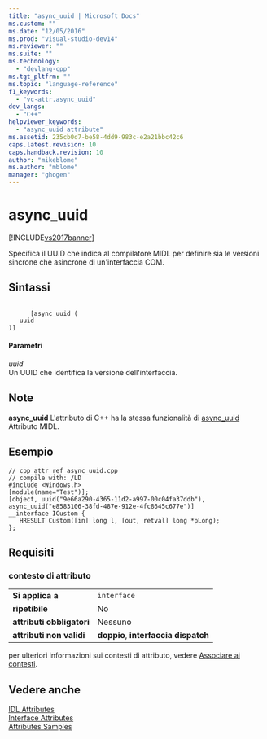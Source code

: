 ```yaml
---
title: "async_uuid | Microsoft Docs"
ms.custom: ""
ms.date: "12/05/2016"
ms.prod: "visual-studio-dev14"
ms.reviewer: ""
ms.suite: ""
ms.technology: 
  - "devlang-cpp"
ms.tgt_pltfrm: ""
ms.topic: "language-reference"
f1_keywords: 
  - "vc-attr.async_uuid"
dev_langs: 
  - "C++"
helpviewer_keywords: 
  - "async_uuid attribute"
ms.assetid: 235cb0d7-be58-4dd9-983c-e2a21bbc42c6
caps.latest.revision: 10
caps.handback.revision: 10
author: "mikeblome"
ms.author: "mblome"
manager: "ghogen"
---
```

# async_uuid
[!INCLUDE[vs2017banner](../assembler/inline/includes/vs2017banner.md)]

Specifica il UUID che indica al compilatore MIDL per definire sia le versioni sincrone che asincrone di un'interfaccia COM.  
  
## Sintassi  
  
```  
  
      [async_uuid (  
   uuid  
)]  
```  
  
#### Parametri  
 *uuid*  
 Un UUID che identifica la versione dell'interfaccia.  
  
## Note  
 **async\_uuid** L'attributo di C\+\+ ha la stessa funzionalità di  [async\_uuid](http://msdn.microsoft.com/library/windows/desktop/aa366735) Attributo MIDL.  
  
## Esempio  
  
```  
// cpp_attr_ref_async_uuid.cpp  
// compile with: /LD  
#include <Windows.h>  
[module(name="Test")];  
[object, uuid("9e66a290-4365-11d2-a997-00c04fa37ddb"),   
async_uuid("e8583106-38fd-487e-912e-4fc8645c677e")]  
__interface ICustom {  
   HRESULT Custom([in] long l, [out, retval] long *pLong);  
};  
```  
  
## Requisiti  
  
### contesto di attributo  
  
|||  
|-|-|  
|**Si applica a**|`interface`|  
|**ripetibile**|No|  
|**attributi obbligatori**|Nessuno|  
|**attributi non validi**|**doppio**,  **interfaccia dispatch**|  
  
 per ulteriori informazioni sui contesti di attributo, vedere [Associare ai contesti](../windows/attribute-contexts.md).  
  
## Vedere anche  
 [IDL Attributes](../windows/idl-attributes.md)   
 [Interface Attributes](../windows/interface-attributes.md)   
 [Attributes Samples](http://msdn.microsoft.com/it-it/558ebdb2-082f-44dc-b442-d8d33bf7bdb8)